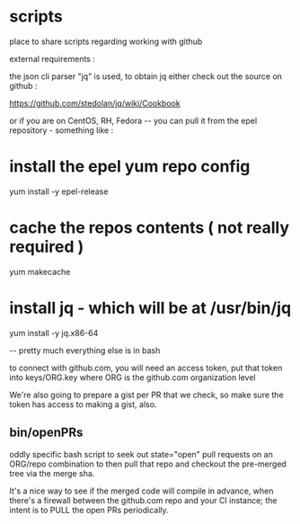 # scripts
place to share scripts regarding working with github

external requirements : 

the json cli parser "jq" is used, to obtain jq either check out the source on github :

https://github.com/stedolan/jq/wiki/Cookbook

or if you are on CentOS, RH, Fedora -- you can pull it from the epel repository - something like : 

# install the epel yum repo config
yum install -y epel-release

# cache the repos contents ( not really required )
yum makecache

# install jq - which will be at /usr/bin/jq
yum install -y jq.x86-64

-- pretty much everything else is in bash

to connect with github.com, you will need an access token, put that token into 
keys/ORG.key where ORG is the github.com organization level 

We're also going to prepare a gist per PR that we check, so make sure the token
has access to making a gist, also.

bin/openPRs 
--
oddly specific bash script to seek out state="open" pull requests on an ORG/repo 
combination to then pull that repo and checkout the pre-merged tree via the merge sha.

It's a nice way to see if the merged code will compile in advance, when there's a 
firewall between the github.com repo and your CI instance; the intent is to PULL
the open PRs periodically.


